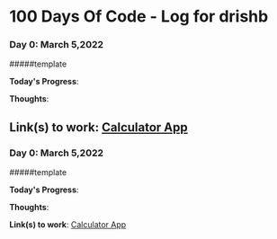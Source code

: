 # 100 Days Of Code - Log for drishb

### Day 0: March 5,2022
#####template

**Today's Progress**: 

**Thoughts**: 

**Link(s) to work**: [Calculator App](http://www.example.com)
-----------------------------------------------
### Day 0: March 5,2022
#####template

**Today's Progress**: 

**Thoughts**: 

**Link(s) to work**: [Calculator App](http://www.example.com)


